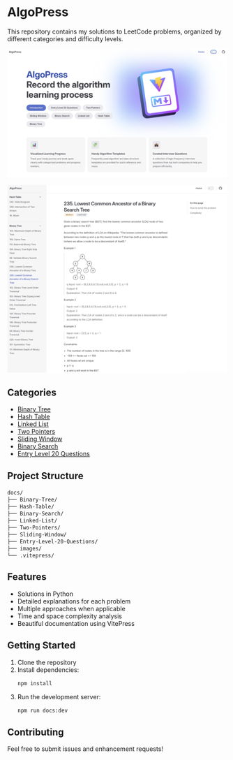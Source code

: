 # AlgoPress

This repository contains my solutions to LeetCode problems, organized by different categories and difficulty levels.

![AlgoPress Home Screenshot](./docs/public/AlgoPress_index.png)

![AlgoPress Page Screenshot](./docs/public/AlgoPress_page.png)

## Categories

- [Binary Tree](./docs/Binary-Tree/)
- [Hash Table](./docs/Hash-Table/)
- [Linked List](./docs/Linked-List/)
- [Two Pointers](./docs/Two-Pointers/)
- [Sliding Window](./docs/Sliding-Window/)
- [Binary Search](./docs/Binary-Search/)
- [Entry Level 20 Questions](./docs/Entry-Level-20-Questions/)

## Project Structure

```
docs/
├── Binary-Tree/
├── Hash-Table/
├── Binary-Search/
├── Linked-List/
├── Two-Pointers/
├── Sliding-Window/
├── Entry-Level-20-Questions/
├── images/
└── .vitepress/
```

## Features

- Solutions in Python
- Detailed explanations for each problem
- Multiple approaches when applicable
- Time and space complexity analysis
- Beautiful documentation using VitePress

## Getting Started

1. Clone the repository
2. Install dependencies:
   ```bash
   npm install
   ```
3. Run the development server:
   ```bash
   npm run docs:dev
   ```

## Contributing

Feel free to submit issues and enhancement requests!